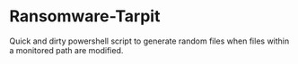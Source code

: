 # Ransomware-Tarpit
Quick and dirty powershell script to generate random files when files within a monitored path are modified.
